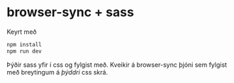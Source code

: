 # browser-sync + sass

Keyrt með

```bash
npm install
npm run dev
```

Þýðir sass yfir í css og fylgist með. Kveikir á browser-sync þjóni sem fylgist með breytingum á _þýddri_ css skrá.
